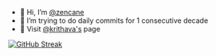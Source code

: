 - 👋 Hi, I’m [@zencane](https://github.com/zencane)
- 🌱 I’m trying to do daily commits for 1 consecutive decade
- 🔌 Visit [@krithava's](https://github.com/krithava) page 

<!---
zencane/zencane is a ✨ special ✨ repository because its `README.md` (this file) appears on your GitHub profile.
You can click the Preview link to take a look at your changes.
--->


[![GitHub Streak](https://streak-stats.demolab.com/?user=zencane)](https://git.io/streak-stats)

